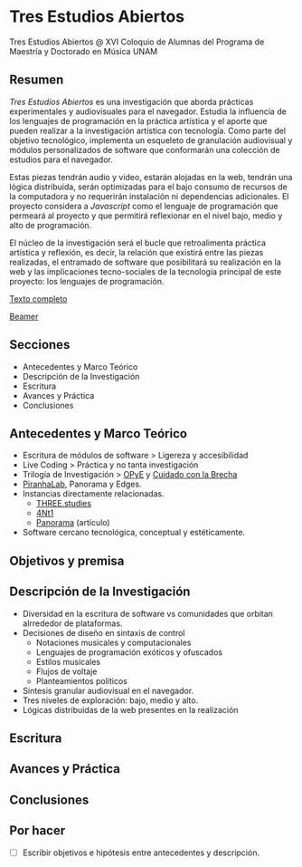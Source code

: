 
# Tres Estudios Abiertos 

Tres Estudios Abiertos @ XVI Coloquio de Alumnas del Programa de Maestría y Doctorado en Música UNAM

## Resumen

*Tres Estudios Abiertos* es una investigación que aborda prácticas experimentales y audiovisuales para el navegador. Estudia la influencia de los lenguajes de programación en la práctica artística y el aporte que pueden realizar a la investigación artística con tecnología. Como parte del objetivo tecnológico, implementa un esqueleto de granulación audiovisual y módulos personalizados de software que conformarán una colección de estudios para el navegador. 

Estas piezas tendrán audio y video, estarán alojadas en la web, tendrán una lógica distribuida, serán optimizadas para el bajo consumo de recursos de la computadora y no requerirán instalación ni dependencias adicionales. El proyecto considera a  *Javascript* como el lenguaje de programación que permeará al proyecto y que permitirá reflexionar en el nivel bajo, medio y alto de programación.

El núcleo de la investigación será el bucle que retroalimenta práctica artística y reflexión, es decir, la relación que existirá entre las piezas realizadas, el entramado de software que posibilitará su realización en la web y las implicaciones tecno-sociales de la tecnología principal de este proyecto: los lenguajes de programación. 

[Texto completo](https://github.com/EmilioOcelotl/tres-estudios-abiertos/blob/main/coloquioPMDM21/textoCompleto/textoCompleto.pdf)

[Beamer](https://github.com/EmilioOcelotl/tres-estudios-abiertos/blob/main/coloquioPMDM21/beamer/coloquio21beamer.pdf)

## Secciones 

- Antecedentes y Marco Teórico
- Descripción de la Investigación
- Escritura 
- Avances y Práctica
- Conclusiones

## Antecedentes y Marco Teórico

- Escritura de módulos de software > Ligereza y accesibilidad
- Live Coding > Práctica y no tanta investigación 
- Trilogía de Investigación > [OPyE](http://132.248.9.195/ptd2015/diciembre/0739159/Index.html) y [Cuidado con la Brecha](http://132.248.9.195/ptd2019/junio/0790154/Index.html)
- [PiranhaLab](https://piranhalab.github.io/), Panorama y Edges.
- Instancias directamente relacionadas.
  - [THREE.studies](https://github.com/EmilioOcelotl/THREE.studies)
  - [4Nt1](https://github.com/EmilioOcelotl/anti)
  - [Panorama](https://github.com/piranhalab/panorama) (artículo)
- Software cercano tecnológica, conceptual y estéticamente. 

## Objetivos y premisa 

## Descripción de la Investigación

- Diversidad en la escritura de software vs comunidades que orbitan alrrededor de plataformas.
- Decisiones de diseño en sintaxis de control
  - Notaciones musicales y computacionales
  - Lenguajes de programación exóticos y ofuscados
  - Estilos musicales
  - Flujos de voltaje
  - Planteamientos políticos
- Síntesis granular audiovisual en el navegador.
- Tres niveles de exploración: bajo, medio y alto.
- Lógicas distribuidas de la web presentes en la realización

## Escritura

## Avances y Práctica

## Conclusiones 

## Por hacer

- [ ] Escribir objetivos e hipótesis entre antecedentes y descripción. 